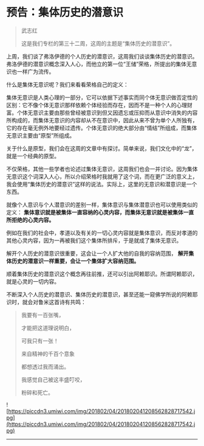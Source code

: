 # 预告：集体历史的潜意识

> 武志红
> 
> 这是我们专栏的第三十二周，这周的主题是“集体历史的潜意识”。

上周，我们谈了弗洛伊德的个人历史的潜意识，这周我们谈谈集体历史的潜意识。弗洛伊德的潜意识概念深入人心，而他立的第一位“王储”荣格，所提出的集体无意识也一样广为流传。

什么是集体无意识呢？我们来看看荣格自己的定义：

集体无意识是人类心理的一部分，它可以依据下述事实而同个体无意识做否定性的区别：它不像个体无意识那样依赖个体经验而存在，因而不是一种个人的心理财富。个体无意识主要由那些曾经被意识到但又因遗忘或压抑而从意识中消失的内容所构成的，而集体无意识的内容却从不在意识中，因此从来不曾为单个人所独有，它的存在毫无例外地要经过遗传。个体无意识的绝大部分由“情结”所组成，而集体无意识主要由“原型”所组成。

关于什么是原型，我们会在这周的文章中有探讨。简单来说，我们文化中的“龙”，就是一个经典的原型。

不仅荣格，其他一些学者也论述过集体无意识，这周我们也会一并讨论。因为集体无意识这个词深入人心，所以介绍荣格时我就用了这个词，而在更广泛的意义上，我会使用“集体历史的潜意识”这样的说法。实际上，这里的无意识和潜意识是一个东西。

就像个人意识与个人潜意识的差别一样，集体意识与集体潜意识也可以使用类似的定义： **集体意识就是被集体一直容纳的心灵内容，而集体无意识就是被集体一直所拒绝的心灵内容。**

例如在我们的社会中，孝道以及有关的一切心灵内容就是集体意识，而反对孝道的其他心灵内容，因为一再被我们这个集体所排斥，于是就成了集体无意识。

解开个人历史的潜意识很重要，这会让一个人扩大他的自我的容纳范围， **解开集体历史的潜意识一样重要，会让一个集体扩大容纳范围。**

顺着集体历史的潜意识这个概念再往前推，还可以引出阿赖耶识。所谓阿赖耶识，就是心灵的一切内容。

不断深入个人历史的潜意识、集体历史的潜意识，甚至还能一窥佛学所说的阿赖耶识时，就会对鲁米这首诗有共鸣：

> 我要有一百张嘴，
> 
> 才能把这道理说明白，
> 
> 可我只有一张！
> 
> 来自精神的千百个意象
> 
> 都想透过我而涌出。
> 
> 我感觉自己被这丰盛叮咬，
> 
> 粉碎和死亡。

![https://piccdn3.umiwi.com/img/201802/04/201802041208562828717542.jpg](https://piccdn3.umiwi.com/img/201802/04/201802041208562828717542.jpg)

---

